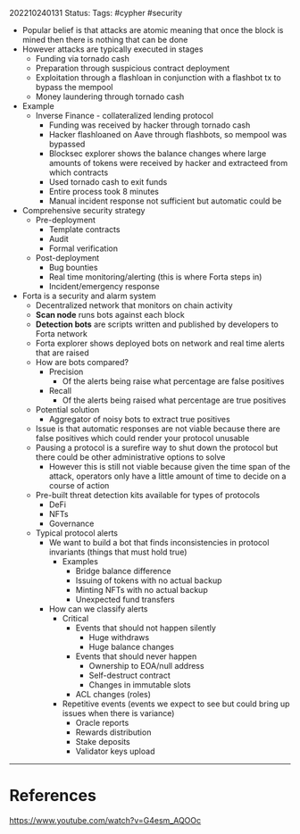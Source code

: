 202210240131
Status: 
Tags: #cypher #security 

- Popular belief is that attacks are atomic meaning that once the block is mined then there is nothing that can be done
- However attacks are typically executed in stages
	- Funding via tornado cash
	- Preparation through suspicious contract deployment
	- Exploitation through a flashloan in conjunction with a flashbot tx to bypass the mempool
	- Money laundering through tornado cash
- Example
	- Inverse Finance - collateralized lending protocol
		- Funding was received by hacker through tornado cash
		- Hacker flashloaned on Aave through flashbots, so mempool was bypassed
		- Blocksec explorer shows the balance changes where large amounts of tokens were received by hacker and extracteed from which contracts
		- Used tornado cash to exit funds
		- Entire process took 8 minutes
		- Manual incident response not sufficient but automatic could be
- Comprehensive security strategy
	- Pre-deployment
		- Template contracts
		- Audit
		- Formal verification
	- Post-deployment
		- Bug bounties
		- Real time monitoring/alerting (this is where Forta steps in)
		- Incident/emergency response
- Forta is a security and alarm system
	- Decentralized network that monitors on chain activity
	- **Scan node** runs bots against each block 
	- **Detection bots** are scripts written and published by developers to Forta network
	- Forta explorer shows deployed bots on network and real time alerts that are raised
	- How are bots compared?
		- Precision
			- Of the alerts being raise what percentage are false positives
		- Recall
			- Of the alerts being raised what percentage are true positives
	- Potential solution
		- Aggregator of noisy bots to extract true positives
	- Issue is that automatic responses are not viable because there are false positives which could render your protocol unusable 
	- Pausing a protocol is a surefire way to shut down the protocol but there could be other administrative options to solve
		- However this is still not viable because given the time span of the attack, operators only have a little amount of time to decide on a course of action
	- Pre-built threat detection kits available for types of protocols
		- DeFi
		- NFTs
		- Governance
	- Typical protocol alerts
		- We want to build a bot that finds inconsistencies in protocol invariants (things that must hold true)
			- Examples
				- Bridge balance difference
				- Issuing of tokens with no actual backup
				- Minting NFTs with no actual backup
				- Unexpected fund transfers
		- How can we classify alerts
			- Critical
				- Events that should not happen silently
					- Huge withdraws
					- Huge balance changes
				- Events that should never happen
					- Ownership to EOA/null address
					- Self-destruct contract
					- Changes  in immutable slots
				- ACL changes (roles)
			- Repetitive events (events we expect to see but could bring up issues when there is variance)
				- Oracle reports
				- Rewards distribution
				- Stake deposits
				- Validator keys upload






---
# References

https://www.youtube.com/watch?v=G4esm_AQOOc